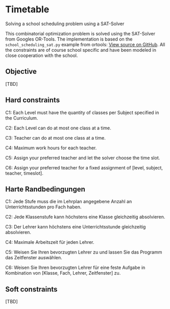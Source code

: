 # Timetable
Solving a school scheduling problem using a SAT-Solver


This combinatorial optimization problem is solved using the SAT-Solver from Googles OR-Tools. The implementation is based on the ```school_scheduling_sat.py``` example from ortools: <a href="https://github.com/google/or-tools/blob/main/examples/contrib/school_scheduling_sat.py">View source on GitHub</a>. All the constraints are of course school specific and have been modeled in close cooperation with the school.

## Objective
[TBD]


## Hard constraints

C1: Each Level must have the quantity of classes per Subject specified in the Curriculum.

C2: Each Level can do at most one class at a time.

C3: Teacher can do at most one class at a time.

C4: Maximum work hours for each teacher.

C5: Assign your preferred teacher and let the solver choose the time slot.

C6: Assign your preferred teacher for a fixed assignment of [level, subject, teacher, timeslot].


## Harte Randbedingungen

C1: Jede Stufe muss die im Lehrplan angegebene Anzahl an Unterrichtsstunden pro Fach haben.

C2: Jede Klassenstufe kann höchstens eine Klasse gleichzeitig absolvieren.

C3: Der Lehrer kann höchstens eine Unterrichtsstunde gleichzeitig absolvieren.

C4: Maximale Arbeitszeit für jeden Lehrer.

C5: Weisen Sie Ihren bevorzugten Lehrer zu und lassen Sie das Programm das Zeitfenster auswählen.

C6: Weisen Sie Ihren bevorzugten Lehrer für eine feste Aufgabe in Kombination von [Klasse, Fach, Lehrer, Zeitfenster] zu.


## Soft constraints
[TBD]


